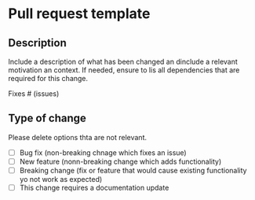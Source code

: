 # Pull request template

## Description

Include a description of what has been changed an dinclude a relevant motivation an context.
If needed, ensure to lis all dependencies that are required for this change.

Fixes # (issues)

## Type of change

Please delete options thta are not relevant.

- [ ] Bug fix (non-breaking chnage which fixes an issue)
- [ ] New feature (nonn-breaking change which adds functionality)
- [ ] Breaking change (fix or feature that would cause existing functionality yo not work as expected) 
- [ ] This change requires a documentation update
